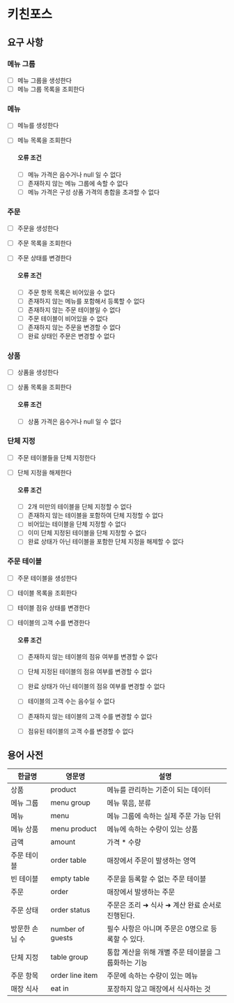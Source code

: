# 키친포스

## 요구 사항

### 메뉴 그룹
- [ ] 메뉴 그룹을 생성한다
- [ ] 메뉴 그룹 목록을 조회한다

### 메뉴
- [ ] 메뉴를 생성한다
- [ ] 메뉴 목록을 조회한다

    #### 오류 조건
  - [ ] 메뉴 가격은 음수거나 null 일 수 없다 
  - [ ] 존재하지 않는 메뉴 그룹에 속할 수 없다
  - [ ] 메뉴 가격은 구성 상품 가격의 총합을 초과할 수 없다

### 주문
- [ ] 주문을 생성한다
- [ ] 주문 목록을 조회한다
- [ ] 주문 상태를 변경한다

    #### 오류 조건
  - [ ] 주문 항목 목록은 비어있을 수 없다
  - [ ] 존재하지 않는 메뉴를 포함해서 등록할 수 없다
  - [ ] 존재하지 않는 주문 테이블일 수 없다
  - [ ] 주문 테이블이 비어있을 수 없다
  - [ ] 존재하지 않는 주문을 변경할 수 없다
  - [ ] 완료 상태인 주문은 변경할 수 없다

### 상품

- [ ] 상품을 생성한다
- [ ] 상품 목록을 조회한다

    #### 오류 조건
  - [ ] 상품 가격은 음수거나 null 일 수 없다


### 단체 지정

- [ ] 주문 테이블들을 단체 지정한다
- [ ] 단체 지정을 해제한다

    #### 오류 조건
  - [ ] 2개 미만의 테이블을 단체 지정할 수 없다
  - [ ] 존재하지 않는 테이블을 포함하여 단체 지정할 수 없다
  - [ ] 비어있는 테이블을 단체 지정할 수 없다
  - [ ] 이미 단체 지정된 테이블을 단체 지정할 수 없다
  - [ ] 완료 상태가 아닌 테이블을 포함한 단체 지정을 해제할 수 없다

### 주문 테이블

- [ ] 주문 테이블을 생성한다
- [ ] 테이블 목록을 조회한다
- [ ] 테이블 점유 상태를 변경한다
- [ ] 테이블의 고객 수를 변경한다

    #### 오류 조건
  - [ ] 존재하지 않는 테이블의 점유 여부를 변경할 수 없다
  - [ ] 단체 지정된 테이블의 점유 여부를 변경할 수 없다
  - [ ] 완료 상태가 아닌 테이블의 점유 여부를 변경할 수 없다
  - [ ] 테이블의 고객 수는 음수일 수 없다
  - [ ] 존재하지 않는 테이블의 고객 수를 변경할 수 없다
  - [ ] 점유된 테이블의 고객 수를 변경할 수 없다


## 용어 사전

| 한글명 | 영문명 | 설명 |
| --- | --- | --- |
| 상품 | product | 메뉴를 관리하는 기준이 되는 데이터 |
| 메뉴 그룹 | menu group | 메뉴 묶음, 분류 |
| 메뉴 | menu | 메뉴 그룹에 속하는 실제 주문 가능 단위 |
| 메뉴 상품 | menu product | 메뉴에 속하는 수량이 있는 상품 |
| 금액 | amount | 가격 * 수량 |
| 주문 테이블 | order table | 매장에서 주문이 발생하는 영역 |
| 빈 테이블 | empty table | 주문을 등록할 수 없는 주문 테이블 |
| 주문 | order | 매장에서 발생하는 주문 |
| 주문 상태 | order status | 주문은 조리 ➜ 식사 ➜ 계산 완료 순서로 진행된다. |
| 방문한 손님 수 | number of guests | 필수 사항은 아니며 주문은 0명으로 등록할 수 있다. |
| 단체 지정 | table group | 통합 계산을 위해 개별 주문 테이블을 그룹화하는 기능 |
| 주문 항목 | order line item | 주문에 속하는 수량이 있는 메뉴 |
| 매장 식사 | eat in | 포장하지 않고 매장에서 식사하는 것 |
